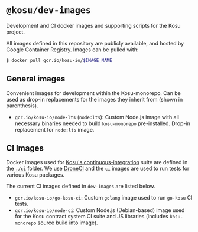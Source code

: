 # `@kosu/dev-images`

Development and CI docker images and supporting scripts for the Kosu project.

All images defined in this repository are publicly available, and hosted by Google Container Registry. Images can be pulled with:

```bash
$ docker pull gcr.io/kosu-io/$IMAGE_NAME
```

## General images

Convenient images for development within the Kosu-monorepo. Can be used as drop-in replacements for the images they inherit from (shown in parenthesis).

-   `gcr.io/kosu-io/node-lts` (`node:lts`): Custom Node.js image with all necessary binaries needed to build `kosu-monorepo` pre-installed. Drop-in replacement for `node:lts` image.

## CI Images

Docker images used for [Kosu's continuous-integration](https://ci.kosu.io) suite are defined in the [`./ci`](./ci) folder. We use [DroneCI](https://drone.io) and the `ci` images are used to run tests for various Kosu packages.

The current CI images defined in `dev-images` are listed below.

-   `gcr.io/kosu-io/go-kosu-ci`: Custom `golang` image used to run `go-kosu` CI tests.
-   `gcr.io/kosu-io/node-ci`: Custom Node.js (Debian-based) image used for the Kosu contract system CI suite and JS libraries (includes `kosu-monorepo` source build into image).